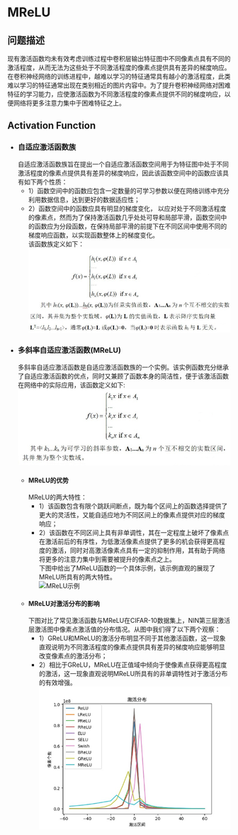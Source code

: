 # MReLU  
## 问题描述    
现有激活函数均未有效考虑训练过程中卷积层输出特征图中不同像素点具有不同的激活程度，从而无法为这些处于不同激活程度的像素点提供具有差异的梯度响应。在卷积神经网络的训练进程中，越难以学习的特征通常具有越小的激活程度，此类难以学习的特征通常出现在类别相近的图片内容中。为了提升卷积神经网络对困难特征的学习能力，应使激活函数为不同激活程度的像素点提供不同的梯度响应，以便网络将更多注意力集中于困难特征之上。  
## Activation Function  
  * ### 自适应激活函数族  
    自适应激活函数族旨在提出一个自适应激活函数空间用于为特征图中处于不同激活程度的像素点提供具有差异的梯度响应，因此该函数空间中的函数应该具有如下两个性质：  
    * 1）函数空间中的函数应包含一定数量的可学习参数以便在网络训练中充分利用数据信息，达到更好的数据适应性；  
    * 2）函数空间中的函数应具有明显的梯度变化， 以应对处于不同激活程度的像素点，然而为了保持激活函数几乎处处可导和局部平滑，函数空间中的函数应为分段函数，在保持局部平滑的前提下在不同区间中使用不同的梯度响应函数，以实现函数整体上的梯度变化。  
    该函数族定义如下：  
    ![自适应激活函数族](https://github.com/895999803/MReLU/blob/master/Activation_Function_Family.jpg)  
  * ### 多斜率自适应激活函数(MReLU)
    多斜率自适应激活函数是自适应激活函数族的一个实例。该实例函数充分继承了自适应激活函数的优点，同时又兼顾了函数本身的简洁性，便于该激活函数在网络中的实际应用，该函数定义如下:  
    ![MReLU定义](https://github.com/895999803/MReLU/blob/master/MReLU.jpg)  
    * #### MReLU的优势
      MReLU的两大特性：  
      * 1）该函数包含有限个跳跃间断点，既为每个区间上的函数选择提供了更大的灵活性，又能自适应地为不同区间上的像素点提供对应的梯度响应；  
      * 2）该函数在不同区间上具有非单调性，其在一定程度上破坏了像素点在激活前后的有序性，为低激活像素点提供了更多的机会获得更高程度的激活，同时对高激活像素点具有一定的抑制作用，其有助于网络将更多的注意力集中到需要被提升的像素点之上。  
      下图中给出了MReLU函数的一个具体示例，该示例直观的展现了MReLU所具有的两大特性。  
      ![MReLU示例](https://github.com/895999803/MReLU/blob/master/MReLU_Example.jpg)  
    * #### MReLU对激活分布的影响
      下图对比了常见激活函数与MReLU在CIFAR-10数据集上，NIN第三层激活层激活图中像素点激活值的分布情况。从图中我们得了以下两个观察：  
      * 1）GReLU和MReLU的激活分布明显不同于其他激活函数，这一现象直观说明为不同激活程度的像素点提供具有差异的梯度响应能够明显改变像素点的激活分布；  
      * 2）相比于GReLU，MReLU在正值域中倾向于使像素点获得更高程度的激活，这一现象直观说明MReLU所具有的非单调特性对于激活分布的有效增强。  
      ![激活分布对比](https://github.com/895999803/MReLU/blob/master/Comparison.jpg)  

